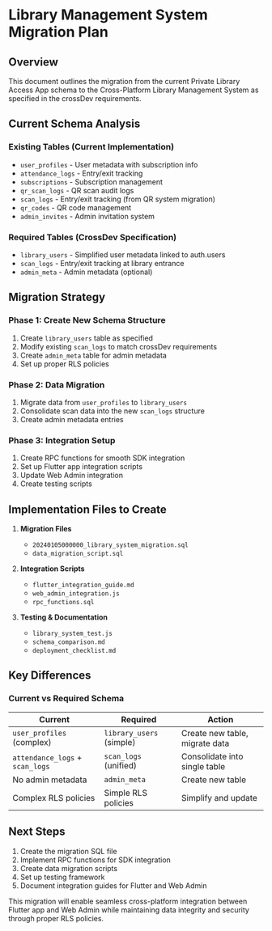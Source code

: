 # Library Management System Migration Plan

## Overview
This document outlines the migration from the current Private Library Access App schema to the Cross-Platform Library Management System as specified in the crossDev requirements.

## Current Schema Analysis

### Existing Tables (Current Implementation)
- `user_profiles` - User metadata with subscription info
- `attendance_logs` - Entry/exit tracking
- `subscriptions` - Subscription management
- `qr_scan_logs` - QR scan audit logs
- `scan_logs` - Entry/exit tracking (from QR system migration)
- `qr_codes` - QR code management
- `admin_invites` - Admin invitation system

### Required Tables (CrossDev Specification)
- `library_users` - Simplified user metadata linked to auth.users
- `scan_logs` - Entry/exit tracking at library entrance
- `admin_meta` - Admin metadata (optional)

## Migration Strategy

### Phase 1: Create New Schema Structure
1. Create `library_users` table as specified
2. Modify existing `scan_logs` to match crossDev requirements
3. Create `admin_meta` table for admin metadata
4. Set up proper RLS policies

### Phase 2: Data Migration
1. Migrate data from `user_profiles` to `library_users`
2. Consolidate scan data into the new `scan_logs` structure
3. Create admin metadata entries

### Phase 3: Integration Setup
1. Create RPC functions for smooth SDK integration
2. Set up Flutter app integration scripts
3. Update Web Admin integration
4. Create testing scripts

## Implementation Files to Create

1. **Migration Files**
   - `20240105000000_library_system_migration.sql`
   - `data_migration_script.sql`

2. **Integration Scripts**
   - `flutter_integration_guide.md`
   - `web_admin_integration.js`
   - `rpc_functions.sql`

3. **Testing & Documentation**
   - `library_system_test.js`
   - `schema_comparison.md`
   - `deployment_checklist.md`

## Key Differences

### Current vs Required Schema

| Current | Required | Action |
|---------|----------|--------|
| `user_profiles` (complex) | `library_users` (simple) | Create new table, migrate data |
| `attendance_logs` + `scan_logs` | `scan_logs` (unified) | Consolidate into single table |
| No admin metadata | `admin_meta` | Create new table |
| Complex RLS policies | Simple RLS policies | Simplify and update |

## Next Steps

1. Create the migration SQL file
2. Implement RPC functions for SDK integration
3. Create data migration scripts
4. Set up testing framework
5. Document integration guides for Flutter and Web Admin

This migration will enable seamless cross-platform integration between Flutter app and Web Admin while maintaining data integrity and security through proper RLS policies.